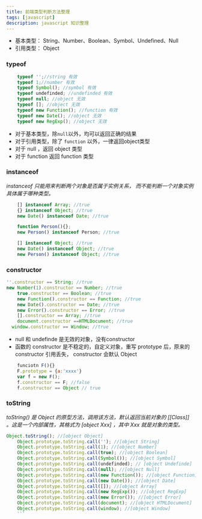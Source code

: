 ```yaml
---
title: 前端类型判断方法整理
tags: [javascript]
description: javascript 知识整理
---
```



 - 基本类型： String、Number、Boolean、Symbol、Undefined、Null
 - 引用类型： Object

### typeof
```javascript
	typeof '';//string 有效
	typeof 1;//number 有效
	typeof Symbol(); //symbol 有效
	typeof undefinded; //undefinded 有效
	typeof null; //object 无效
	typeof []; //object 无效
	typeof new Function(); //function 有效
	typeof new Date(); //object 无效
	typeof new RegExp(); //object 无效
```
- 对于基本类型，除`null`以外，均可以返回正确的结果
- 对于引用类型，除了 `function` 以外，一律返回object类型
- 对于 null ，返回 object 类型
- 对于 function 返回 function 类型

### instanceof
*instanceof 只能用来判断两个对象是否属于实例关系， 而不能判断一个对象实例具体属于哪种类型。*
```javascript
	[] instanceof Array; //true
	{} instanceof Object; //true
	new Date() instanceof Date; //true

	function Person(){};
	new Person() instanceof Person; //true

	[] instanceof Object; //true
	new Date() instanceof Object; //true
	new Person() instanceof Object; //true
  ```
### constructor
```javascript
''.constructor == String; //true
new Number(1).constructor == Number; //true
	true.constructor == Boolean; //true
	new Function().constructor == Function; //true
	new Date().constructor == Date; //true
	new Error().constructor == Error; //true
	[].constructor == Array; //true
	document.constructor ==HTMLDocument; //true
  window.constructor == Window; //true
  ```
- null 和 undefinde 是无效的对象，没有constructor
- 函数的 constructor 是不稳定的，自定义对象，重写 prototype 后，原来的 constructor 引用丢失， constructor 会默认 Object
```javascript
	funciotn F(){}
	F.prototype = {a:'xxxx'}
	var f = new F();
	f.constructor == F; //false
	f.constructor == Object // true
```
### toString
*toString() 是 Object 的原型方法，调用该方法，默认返回当前对象的 [[Class]] 。这是一个内部属性，其格式为 [object Xxx] ，其中 Xxx 就是对象的类型。*
```javascript
Object.toString(); //[object Object]
	Object.prototype.toString.call(''); //[object String]
	Object.prototype.toString.call(1); //[object Number]
	Object.prototype.toString.call(true); //[object Boolean]
	Object.prototype.toString.call(Symbol()); //[object Symbol]
	Object.prototype.toString.call(undefinded); // [object Undefinde]
	Object.prototype.toString.call(null); //[object Null]
	Object.prototype.toString.call(new Function()); //[object Function]
	Object.prototype.toString.call(new Date()); //[object Date]
	Object.prototype.toString.call([]); //[object Array]
	Object.prototype.toString.call(new RegExp()); //[object RegExp]
	Object.prototype.toString.call(new Error()); //[object Error]
	Object.prototype.toString.call(document); //[object HTMLDocument]
	Object.prototype.toString.call(window); //[object Window]
	```
